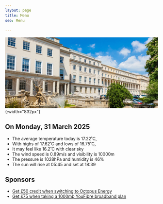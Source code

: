 ```yaml
---
layout: page
title: Menu
seo: Menu

---
```


![Logo](/images/logo.jpg){:width="832px"}

<!-- weather_marker starts -->
## On Monday, 31 March 2025

- The average temperature today is 17.22˚C,
- With highs of 17.62˚C and lows of 16.75˚C,
- It may feel like 16.2˚C with clear sky
- The wind speed is 0.89m/s and visibility is 10000m
- The pressure is 1028hPa and humidity is 46%
- The sun will rise at 05:45 and set at 18:39

<!-- weather_marker ends -->

## Sponsors

- [Get £50 credit when switching to Octopus Energy](https://bit.ly/3oD1nnS)
- [Get £75 when taking a 1000mb YouFibre broadband plan](https://aklam.io/91zWhU?)



